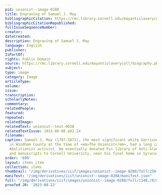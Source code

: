 ```yaml
---
pid: unionist--image-0288
title: Engraving of Samuel J. May
bibliographicCitation: https://rmc.library.cornell.edu/mayantislaverycoll/biography.php
bibliographicCitationRepublished: 
fullIssueSequenceNumber: 
creator: 
dateCreated: 
description: Engraving of Samuel J. May
language: English
publisher: 
IsPartOf: 
rights: Public Domain
source: https://rmc.library.cornell.edu/mayantislaverycoll/biography.php
subject: 
type: image
category: Image
articleType: 
volume: 
issue: 
transcription: 
scholarlyNotes: 
commentary: 
relatedPeople: 
featured: 
repeated: 
relatedImage: 
relatedText: unionist--text-0038
relatedTextIssue: 1833-08-08 p02.24
filename: 
caption: Samuel J. May (1797-1871), the most significant white Garrisonian Abolitionist
  in Windham County at the time of <em>The Unionist</em>, had a long career as an
  Abolitionist activist. He eventually donated his library of Anti-Slavery publcations
  and manuscripts to Cornell University, near his final home in Syracuse. https://rmc.library.cornell.edu/mayantislaverycoll/biography.php
order: '699'
layout: items_item
collection: items
thumbnail: "/img/derivatives/iiif/images/unionist--image-0288/full/250,/0/default.jpg"
manifest: "/img/derivatives/iiif/unionist--image-0288/manifest.json"
full: "/img/derivatives/iiif/images/unionist--image-0288/full/1140,/0/default.jpg"
proofed JR: '2023-08-22'
---
```

